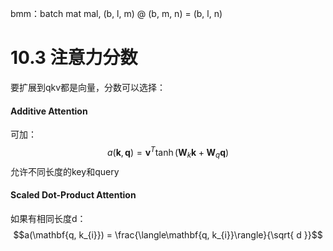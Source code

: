 bmm：batch mat mal, (b, l, m) @ (b, m, n) = (b, l, n)

# 10.3 注意力分数
要扩展到qkv都是向量，分数可以选择：
#### Additive Attention
可加：
$$a(\mathbf{k}, \mathbf{q})= \mathbf{v}^T\mathrm{\tanh}(\mathbf{W}_{k}\mathbf{k}+\mathbf{W}_{q}\mathbf{q})$$
允许不同长度的key和query
#### Scaled Dot-Product Attention
如果有相同长度d：
$$a(\mathbf{q, k_{i}}) = \frac{\langle\mathbf{q, k_{i}}\rangle}{\sqrt{ d }}$$
